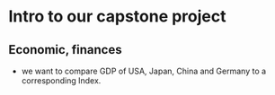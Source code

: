 # Intro to our capstone project

## Economic, finances
* we want to compare GDP of USA, Japan, China and Germany to a corresponding Index.

